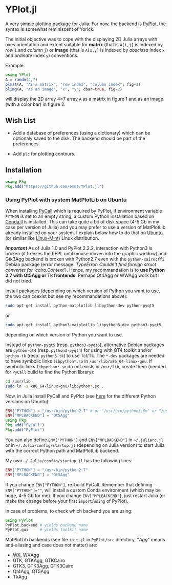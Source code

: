 # YPlot.jl

A very simple plotting package for Julia.  For now, the backend is
[PyPlot](https://github.com/stevengj/PyPlot.jl), the syntax is somewhat
reminiscent of Yorick.

The initial objective was to cope with the displaying 2D Julia arrays with axes
orientation and extent suitable for **matrix** (that is `A[i,j]` is indexed by
*row* `i` and *column* `j`) or **image** (that is `A[x,y]` is indexed by
*abscissa* index `x` and *ordinate* index `y`) conventions.

Example:

```julia
using YPlot
A = randn(4,7)
plmat(A, "As a matrix", "row index", "column index"; fig=1)
plimg(A, "As an image", "x", "y"; cbar=true, fig=2)
```

will display the 2D array 4×7 array `A` as a matrix in figure 1 and as an image
(with a color bar) in figure 2.


## Wish List

* Add a database of preferences (using a dictionary) which can be optionaly
  saved to the disk.  The backend should be part of the preferences.

* Add `plc` for plotting contours.


## Installation

```julia
using Pkg
Pkg.add("https://github.com/emmt/YPlot.jl")
```

### Using PyPlot with system MatPlotLib on Ubuntu

When installing [PyCall](https://github.com/JuliaPy/PyCall.jl) which is
required by PyPlot, if environment variable `PYTHON` is set to an empty string,
a custom Python installation based on
[Conda.jl](https://github.com/Luthaf/Conda.jl) is installed.  This can take
quite a bit of disk space (4-5 Gb in my case per version of Julia) and you may
prefer to use a version of MatPlotLib already installed on your system.  I
explain below how to do that on [Ubuntu](https://www.ubuntu.com/) (or similar
like [Linux-Mint](https://linuxmint.com/)) Linux distribution.

***Important*** As of Julia 1.0 and PyPlot 2.2.2, interaction with Python3 is
broken (it freezes the REPL until mouse moves into the graphic window) and
Gtk3Agg backend is broken with Python2.7 even with the `python-cairocffi`
Debian package (error message: *TypeError: Couldn't find foreign struct
converter for 'cairo.Context'*).  Hence, my recommandation is to **use Python
2.7 with Qt5Agg or Tk frontends**.  Perhaps Qt4Agg or WWAgg work but I did not
tried.

Install packages (depending on which version of Python you want to use, the two
can coexist but see my recommandations above):

```sh
sudo apt-get install python-matplotlib libpython-dev python-pyqt5
```

or

```sh
sudo apt-get install python3-matplotlib libpython3-dev python3-pyqt5
```

depending on which version of Python you want to use.

Instead of `python-pyqt5` (resp. `python3-pyqt5`), alternative Debian packages
are `python-qt4` (resp. `python3-pyqt4`) for using with QT4 toolkit and/or
`python-tk` (resp. `python3-tk`) to use Tcl/Tk.  The `*-dev` packages are
needed to have symbolic links `libpython*.so` in `/usr/lib/x86_64-linux-gnu`.
If symbolic links `libpython*.so` do not exists in `/usr/lib`, create them
(needed for `PyCall` build to find the Python library):

```sh
cd /usr/lib
sudo ln -s x86_64-linux-gnu/libpython*.so .
```

Now, in Julia install PyCall and PyPlot (see
[here](https://stackoverflow.com/questions/16675865/difference-between-python3-and-python3m-executables)
for the different Python versions on Ubuntu):

```julia
ENV["PYTHON"] = "/usr/bin/python2.7" # or "/usr/bin/python3.6m" or "/usr/bin/python3.6"
ENV["MPLBACKEND"] = "Qt5Agg"
using Pkg
Pkg.add("PyCall")
Pkg.add("PyPlot")
```

You can also define `ENV["PYTHON"]` and `ENV["MPLBACKEND"]` in `~/.juliarc.jl`
or in `~/.Julia/config/startup.jl` (depending on Julia version) to start Julia
with the correct Python path and MatPlotLib backend.

My own `~/.Julia/config/startup.jl` has the following lines:

```julia
ENV["PYTHON"] = "/usr/bin/python2.7"
ENV["MPLBACKEND"] = "Qt5Agg"
```

If you change `ENV["PYTHON"]`, re-build PyCall. Remember that defining
`ENV["PYTHON"]=""`, will install a custom Conda environment (which may be huge,
4-5 Gb for me).  If you change `ENV["MPLBACKEND"]`, just restart Julia (or make
the change before your first `import`/`using` of PyPlot).

In case of problems, to check which backend you are using:

```julia
using PyPlot
PyPlot.backend # yields backend name
PyPlot.gui     # yields toolkit name
```

MatPlotLib backends (see file `init.jl` in `PyPlot/src` directory, "*Agg*"
means anti-aliasing and case does not matter) are:

* WX, WXAgg
* GTK, GTKAgg, GTKCairo
* GTK3, GTK3Agg, GTK3Cairo
* Qt4Agg, QT5Agg
* TkAgg
